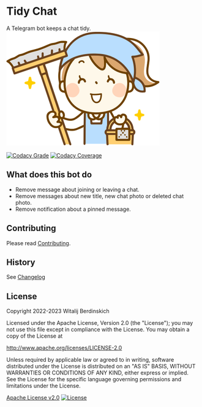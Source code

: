 # Tidy Chat

A Telegram bot keeps a chat tidy.  
![Woman with mop](./woman-with-mop.png)

[![Codacy Grade](https://app.codacy.com/project/badge/Grade/c3ff723d193f4adcb16fd89a8eaa1262)](https://www.codacy.com/gl/radio_rogal/tidy-chat/dashboard?utm_source=gitlab.com&amp;utm_medium=referral&amp;utm_content=radio_rogal/tidy-chat&amp;utm_campaign=Badge_Grade)
[![Codacy Coverage](https://app.codacy.com/project/badge/Coverage/c3ff723d193f4adcb16fd89a8eaa1262)](https://www.codacy.com/gl/radio_rogal/tidy-chat/dashboard?utm_source=gitlab.com&utm_medium=referral&utm_content=radio_rogal/tidy-chat&utm_campaign=Badge_Coverage)

## What does this bot do

- Remove message about joining or leaving a chat.
- Remove messages about new title, new chat photo or deleted chat photo.
- Remove notification about a pinned message.

## Contributing

Please read [Contributing](contributing.md).

## History

See [Changelog](changelog.md)

## License

Copyright 2022-2023 Witalij Berdinskich

Licensed under the Apache License, Version 2.0 (the "License");
you may not use this file except in compliance with the License.
You may obtain a copy of the License at

http://www.apache.org/licenses/LICENSE-2.0

Unless required by applicable law or agreed to in writing, software
distributed under the License is distributed on an "AS IS" BASIS,
WITHOUT WARRANTIES OR CONDITIONS OF ANY KIND, either express or implied.
See the License for the specific language governing permissions and
limitations under the License.

[Apache License v2.0](LICENSE)
[![License](https://img.shields.io/badge/license-Apache%202.0-blue.svg?style=flat)](http://www.apache.org/licenses/LICENSE-2.0.html)
